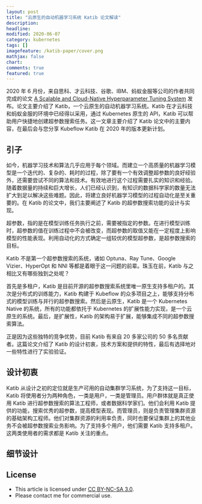 ```yaml
---
layout: post
title: "云原生的自动机器学习系统 Katib 论文解读"
description: 
headline:
modified: 2020-06-07
category: kubernetes
tags: []
imagefeature: /katib-paper/cover.png
mathjax: false
chart:
comments: true
featured: true
---
```


2020 年 6 月份，来自思科、才云科技、谷歌、IBM、蚂蚁金服等公司的作者共同完成的论文 [A Scalable and Cloud-Native Hyperparameter Tuning System](https://arxiv.org/abs/2006.02085) 发布。论文主要介绍了 Katib，一个云原生的自动机器学习系统。Katib 在才云科技和蚂蚁金服的环境中已经得以采用，通过 Kubernetes 原生的 API，Katib 可以帮助用户快捷地创建超参数搜索任务。这一文章主要介绍了 Katib 论文中的主要内容，在最后会与您分享 Kubeflow Katib 在 2020 年的版本更新计划。

## 引子

如今，机器学习技术和算法几乎应用于每个领域。而建立一个高质量的机器学习模型是一个迭代的、复杂的、耗时的过程，除了要有一个有效调整超参数的良好经验外，还需要尝试不同的算法和技术。有效地进行这个过程需要扎实的知识和经验。随着数据量的持续和巨大增长，人们已经认识到，有知识的数据科学家的数量无法扩大到足以解决这些难题。因此，将建立良好机器学习模型的过程自动化是至关重要的。在 Katib 的论文中，我们主要阐述了 Katib 的超参数搜索功能的设计与实现。

超参数，指的是在模型训练任务执行之前，需要被指定的参数。在进行模型训练时，超参数的值在训练过程中不会被改变，而超参数的取值又能在一定程度上影响模型的性能表现。利用自动化的方式确定一组较优的模型超参数，是超参数搜索的目标。

Katib 不是第一个超参数搜索的系统，诸如 Optuna、Ray Tune、Google Vizier、HyperOpt 和 NNI 等都是着眼于这一问题的前辈。珠玉在前，Katib 与之相比又有哪些独到之处呢？

首先是多租户，Katib 是目前开源的超参数搜索系统里唯一原生支持多租户的。其次是分布式的训练能力，Katib 构建于 Kubeflow 的众多项目之上，能够支持分布式的模型训练与并行的超参数搜索。然后是云原生，Katib 是一个 Kubernetes Native 的系统，所有的功能都依托于 Kubernetes 的扩展性能力实现，是一个云原生的系统。最后，是扩展性，Katib 的架构易于扩展，能够集成不同的超参数搜索算法。

正是因为这些独特的竞争优势，目前 Katib 有来自 20 多家公司的 50 多名贡献者。这篇论文介绍了 Katib 的设计初衷，技术方案和提供的特性，最后有选择地对一些特性进行了实验验证。

## 设计初衷

Katib 从设计之初的定位就是生产可用的自动集群学习系统，为了支持这一目标，Katib 将使用者分为两种角色，一类是用户，一类是管理员。用户群体就是真正使用 Katib 进行超参数搜索的算法工程师，或者数据科学家们。他们会利用 Katib 提供的功能，搜索优秀的超参数，提高模型表现。而管理员，则是负责管理集群资源的基础架构工程师。他们对集群资源的利用率负责，同时也要保证集群上的其他业务不会被超参数搜索业务影响。为了支持多个用户，他们需要 Katib 支持多租户。这两类使用者的需求都是 Katib 关注的重点。

## 细节设计

## License

- This article is licensed under [CC BY-NC-SA 3.0](https://creativecommons.org/licenses/by-nc-sa/3.0/).
- Please contact me for commercial use.
